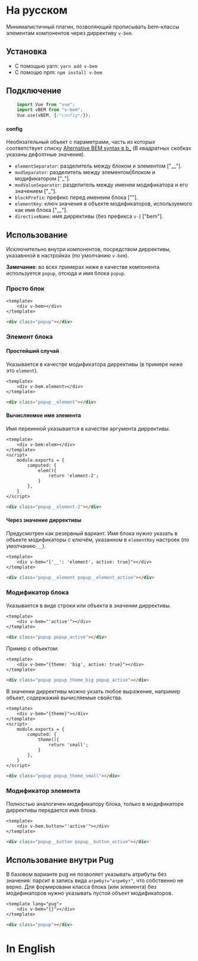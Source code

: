 # На русском

Минималистичный плагин, позволяющий прописывать bem-классы элементам компонентов через диррективу `v-bem`.

## Установка

* С помощью yarn: `yarn add v-bem`
* С помощю npm: `npm install v-bem`

## Подключение

```javascript
    import Vue from "vue";
    import vBEM from "v-bem";
    Vue.use(vBEM, {/*config*/});
```

#### config
Необязательный объект с параметрами, часть из которых соответствует списку [Alternative BEM syntax в b_](https://www.npmjs.com/package/b_) (В квадратных скобках указаны дефолтные значения).

* `elementSeparator`: разделитель между блоком и элементом ["__"].
* `modSeparator`: разделитель между элементом|блоком и модификатором ["_"].
* `modValueSeparator`: разделитель между именем модификатора и его значением ["_"].
* `blockPrefix`: префикс перед именеим блока [""].
* `elementKey`: ключ значения в объекте модификаторов, используемого как имя блока ["__"].
* `directiveName`: имя диррективы (без префикса `v-`) ["bem"].

## Использование

Исключительно внутри компонентов, посредством диррективы, указавнной в настройках (по умолчанию `v-bem`).

**Замечание**: во всех примерах ниже в качестве компонента используется `popup`, отсюда и имя блока `popup`.

### Просто блок

```vue
<template>
    <div v-bem></div>
</template>
```

```html
<div class="popup"></div>
```


### Элемент блока

#### Простейший случай

Указывается в качестве модификатора диррективы (в примере ниже это `element`). 

```vue
<template>
    <div v-bem.element></div>
</template>
```

```html
<div class="popup__element"></div>
```

#### Вычисляемое имя элемента

Имя переинной указывается в качестве аргумента диррективы. 

```vue
<template>
    <div v-bem:elem></div>
</template>
<script>
    module.exports = {
        computed: {
            elem(){
                return 'element-2';
            }
        },
    }
</script>
```

```html
<div class="popup__element-2"></div>
```

#### Через значение диррективы

Предусмотрен как резервный вариант. Имя блока нужно указать в объекте модификаторы с ключём, указанном в `elementKey` настроек (по умолчанию `__`).

```vue
<template>
    <div v-bem="{'__': 'element', active: true}"></div>
</template>
```

```html
<div class="popup__element popup__element_active"></div>
```

### Модификатор блока

Указывается в виде строки или объекта в значении диррективы.

```vue
<template>
    <div v-bem="'active'"></div>
</template>
```

```html
<div class="popup popup_active"></div>
```

Пример с объектом:

```vue
<template>
    <div v-bem="{theme: 'big', active: true}"></div>
</template>
```

```html
<div class="popup popup_theme_big popup_active"></div>
```

В значении диррективы можно укзать любое выражение, например объект, содержажий вычисляемые свойства.

```vue
<template>
    <div v-bem="{theme}"></div>
</template>
<script>
    module.exports = {
        computed: {
            theme(){
                return 'small';
            }
        },
    }
</script>
```

```html
<div class="popup popup_theme_small"></div>
```

### Модификатор элемента

Полностью аналогичен модификатору блока, только в модификаторе диррективы передается имя блока.

```vue
<template>
    <div v-bem.button="'active'"></div>
</template>
```

```html
<div class="popup__button popup__button_active"></div>
```

## Использование внутри Pug

В базовом варианте pug не позволяет указывать атрибуты без значения: парсит в запись вида `атрибут="атрибут"`, что собственно не верно. Для формировани класса блока (или элемента) без модификаторов нужно указывать пустой объект модификаторов.

```vue
<template lang="pug">
	<div v-bem="{}"></div>
</template>
```

```html
<div class="popup"></div>
```

# In English
